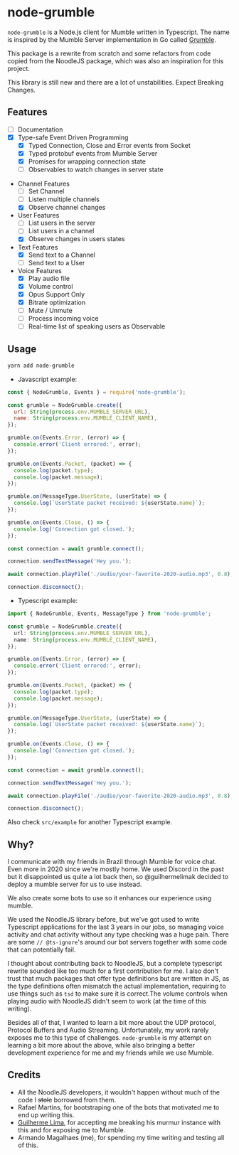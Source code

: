 # node-grumble

`node-grumble` is a Node.js client for Mumble written in Typescript. 
The name is inspired by the Mumble Server implementation in Go called [Grumble](https://github.com/mumble-voip/grumble/).

This package is a rewrite from scratch and some refactors from code copied from the NoodleJS package, which was also an inspiration for this project.

This library is still new and there are a lot of unstabilities. Expect Breaking Changes.

## Features

 - [ ] Documentation
 - [x] Type-safe Event Driven Programming
    - [x] Typed Connection, Close and Error events from Socket
    - [x] Typed protobuf events from Mumble Server
    - [x] Promises for wrapping connection state
    - [ ] Observables to watch changes in server state
 - Channel Features
    - [ ] Set Channel
    - [ ] Listen multiple channels
    - [x] Observe channel changes
 - User Features
    - [ ] List users in the server
    - [ ] List users in a channel
    - [x] Observe changes in users states
 - Text Features
    - [x] Send text to a Channel
    - [ ] Send text to a User
 - Voice Features
    - [x] Play audio file
    - [x] Volume control
    - [x] Opus Support Only
    - [x] Bitrate optimization
    - [ ] Mute / Unmute
    - [ ] Process incoming voice
    - [ ] Real-time list of speaking users as Observable

## Usage

```sh
yarn add node-grumble
```

- Javascript example:

```js
const { NodeGrumble, Events } = require('node-grumble');

const grumble = NodeGrumble.create({
  url: String(process.env.MUMBLE_SERVER_URL),
  name: String(process.env.MUMBLE_CLIENT_NAME),
});

grumble.on(Events.Error, (error) => {
  console.error('Client errored:', error);
});

grumble.on(Events.Packet, (packet) => {
  console.log(packet.type);
  console.log(packet.message);
});

grumble.on(MessageType.UserState, (userState) => {
  console.log(`UserState packet received: ${userState.name}`);
});

grumble.on(Events.Close, () => {
  console.log('Connection got closed.');
});

const connection = await grumble.connect();

connection.sendTextMessage('Hey you.');

await connection.playFile('./audio/your-favorite-2020-audio.mp3', 0.8);

connection.disconnect();
```

- Typescript example:

```ts
import { NodeGrumble, Events, MessageType } from 'node-grumble';

const grumble = NodeGrumble.create({
  url: String(process.env.MUMBLE_SERVER_URL),
  name: String(process.env.MUMBLE_CLIENT_NAME),
});

grumble.on(Events.Error, (error) => {
  console.error('Client errored:', error);
});

grumble.on(Events.Packet, (packet) => {
  console.log(packet.type);
  console.log(packet.message);
});

grumble.on(MessageType.UserState, (userState) => {
  console.log(`UserState packet received: ${userState.name}`);
});

grumble.on(Events.Close, () => {
  console.log('Connection got closed.');
});

const connection = await grumble.connect();

connection.sendTextMessage('Hey you.');

await connection.playFile('./audio/your-favorite-2020-audio.mp3', 0.8);

connection.disconnect();
```

Also check `src/example` for another Typescript example.

## Why?

I communicate with my friends in Brazil through Mumble for voice chat. Even more in 2020 since we're mostly home.
We used Discord in the past but it disappointed us quite a lot back then, so @guilhermelimak decided to deploy a mumble server for us to use instead.

We also create some bots to use so it enhances our experience using mumble.

We used the NoodleJS library before, but we've got used to write Typescript applications for the last 3 years in our jobs, so managing voice activity and chat activity without any type checking was a huge pain.
There are some `// @ts-ignore`'s around our bot servers together with some code that can potentially fail.

I thought about contributing back to NoodleJS, but a complete typescript rewrite sounded like too much for a first contribution for me.
I also don't trust that much packages that offer type definitions but are written in JS, as the type definitions often mismatch the actual implementation, requiring to use things such as `tsd` to make sure it is correct.The volume controls when playing audio with NoodleJS didn't seem to work (at the time of this writing).

Besides all of that, I wanted to learn a bit more about the UDP protocol, Protocol Buffers and Audio Streaming. Unfortunately, my work rarely exposes me to this type of challenges.
`node-grumble` is my attempt on learning a bit more about the above, while also bringing a better development experience for me and my friends while we use Mumble.

## Credits

- All the NoodleJS developers, it wouldn't happen without much of the code I ~~stole~~ borrowed from them.
- Rafael Martins, for bootstraping one of the bots that motivated me to end up writing this.
- [Guilherme Lima](https://github.com/guilhermelimak), for accepting me breaking his murmur instance with this and for exposing me to Mumble.
- Armando Magalhaes (me), for spending my time writing and testing all of this.